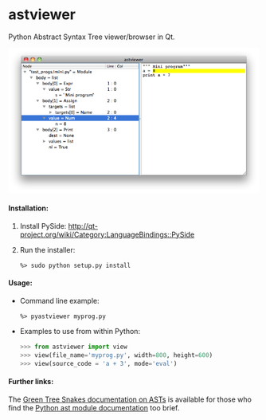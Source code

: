 astviewer
=========

Python Abstract Syntax Tree viewer/browser in Qt.

![astviewer screen shot](screen_shot.png)

#### Installation:

1.	Install PySide:
	http://qt-project.org/wiki/Category:LanguageBindings::PySide
	
2.	Run the installer:

		%> sudo python setup.py install
	
#### Usage:
	
*	Command line example:
	
		%> pyastviewer myprog.py
	
*	Examples to use from within Python:

	```python
	>>> from astviewer import view
	>>> view(file_name='myprog.py', width=800, height=600)
	>>> view(source_code = 'a + 3', mode='eval')
	```

#### Further links:

The [Green Tree Snakes documentation on ASTs](http://greentreesnakes.readthedocs.org/) is available
for those who find the [Python ast module documentation](http://docs.python.org/3/library/ast) too brief.
